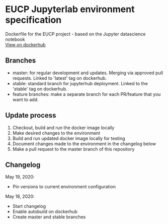 # EUCP Jupyterlab environment specification
Dockerfile for the EUCP project - based on the Jupyter datascience notebook\
[View on dockerhub](https://hub.docker.com/repository/docker/eucp/notebook/general)

## Branches
- master: for regular development and updates. Merging via approved pull requests. Linked to 'latest' tag on dockerhub.
- stable: standard branch for jupyterhub deployment. Linked to the 'stable' tag on dockerhub.
- feature branches: make a separate branch for each PR/feature that you want to add.

## Update process
1. Checkout, build and run the docker image locally
2. Make desired changes to the environment
3. Build and run updated docker image locally for testing
4. Document changes made to the environment in the changelog below
4. Make a pull request to the master branch of this repository

## Changelog

May 19, 2020:
- Pin versions to current environment configuration

May 18, 2020:
- Start changelog
- Enable autobuild on dockerhub
- Create master and stable branches
